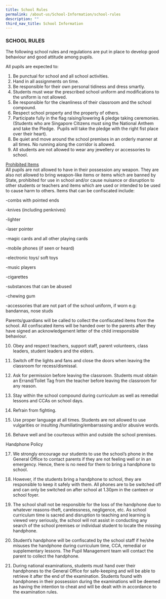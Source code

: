 ```yaml
---
title: School Rules
permalink: /about-us/School-Information/school-rules
description: ""
third_nav_title: School Information
---
```

### SCHOOL RULES

The following school rules and regulations are put in place to develop good behaviour and good attitude among pupils.

All pupils are expected to:

1.  Be punctual for school and all school activities. 
2. Hand in all assignments on time.  
3. Be responsible for their own personal tidiness and dress smartly.    
4. Students must wear the prescribed school uniform and modifications to the uniform is not allowed.  
5. Be responsible for the cleanliness of their classroom and the school compound.  
6. Respect school property and the property of others.  
7. Participate fully in the flag raising/lowering & pledge taking ceremonies.  (Students who are Singapore Citizens must sing the National Anthem and take the Pledge.  Pupils will take the pledge with the right fist place over their heart).   
8. Be quiet and move around the school premises in an orderly manner at all times. No running along the corridor is allowed.  
9. All students are not allowed to wear any jewellery or accessories to school.

  

<u>Prohibited Items</u> <br>
All pupils are not allowed to have in their possession any weapon. They are also not allowed to bring weapon-like items or items which are banned by State, prohibited for use in school and/or cause nuisance or disruption to other students or teachers and items which are used or intended to be used to cause harm to others. Items that can be confiscated include:

  

\-combs with pointed ends

\-knives (including penknives)

\-lighter

\-laser pointer

\-magic cards and all other playing cards

\-mobile phones (if seen or heard)

\-electronic toys/ soft toys

\-music players

\-cigarettes

\-substances that can be abused

\-chewing gum

\-accessories that are not part of the school uniform, if worn e.g: bandannas, nose studs

  

Parents/guardians will be called to collect the confiscated items from the school. All confiscated items will be handed over to the parents after they have signed an acknowledgement letter of the child irresponsible behaviour.

10. Obey and respect teachers, support staff, parent volunteers, class leaders, student leaders and the elders.

11. Switch off the lights and fans and close the doors when leaving the classroom for recess/dismissal. 

12. Ask for permission before leaving the classroom. Students must obtain an Errand/Toilet Tag from the teacher before leaving the classroom for any reason.

13. Stay within the school compound during curriculum as well as remedial lessons and CCAs on school days.

14. Refrain from fighting.

15. Use proper language at all times. Students are not allowed to use vulgarities or insulting /humiliating/embarrassing and/or abusive words.

16. Behave well and be courteous within and outside the school premises.

  

Handphone Policy

  

17. We strongly encourage our students to use the school’s phone in the General Office to contact parents if they are not feeling well or in an emergency. Hence, there is no need for them to bring a handphone to school.

18. However, if the students bring a handphone to school, they are responsible to keep it safely with them. All phones are to be switched off and can only be switched on after school at 1.30pm in the canteen or school foyer.

19. The school shall not be responsible for the loss of the handphone due to whatever reasons-theft, carelessness, negligence, etc. As school curriculum time is sacred and disruption to teaching and learning is viewed very seriously, the school will not assist in conducting any search of the school premises or individual student to locate the missing handphone.

20. Student’s handphone will be confiscated by the school staff if he/she misuses the handphone during curriculum time, CCA, remedial or supplementary lessons. The Pupil Management team will contact the parent to collect the handphone.

21. During national examinations, students must hand over their handphones to the General Office for safe-keeping and will be able to retrieve it after the end of the examination. Students found with handphones in their possession during the examinations will be deemed as having the intention to cheat and will be dealt with in accordance to the examination rules.